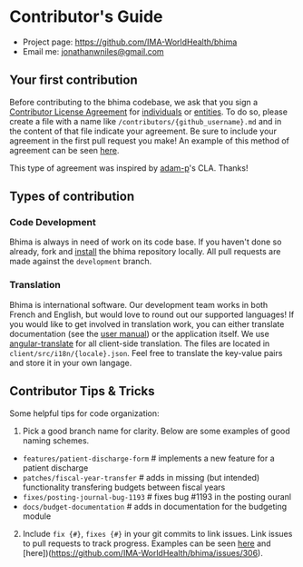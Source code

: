 Contributor's Guide
=======================

 - Project page: https://github.com/IMA-WorldHealth/bhima
 - Email me: jonathanwniles@gmail.com

Your first contribution
------------------

Before contributing to the bhima codebase, we ask that you sign a [Contributor License Agreement](https://en.wikipedia.org/wiki/Contributor_License_Agreement)
for [individuals](./contributors/individual-cla.md) or [entities](./contributors/entity-cla.md). To do so, please create a file with a name like
`/contributors/{github_username}.md` and in the content of that file indicate your agreement.  Be sure to include your agreement in the first pull request you make!
An example of this method of agreement can be seen [here](./contributors/jniles.md).

This type of agreement was inspired by [adam-p](https://github.com/adam-p/markdown-here/blob/master/CONTRIBUTING.md)'s CLA.  Thanks!

Types of contribution
---------------------

### Code Development

Bhima is always in need of work on its code base.  If you haven't done so already, fork and [install](./INSTALL) the bhima repository locally.
All pull requests are made against the `development` branch.

### Translation

Bhima is international software.  Our development team works in both French and English, but would love to round out our supported languages!
If you would like to get involved in translation work, you can either translate documentation
(see the [user manual](https://github.com/IMA-WorldHealth/bhima/tree/development/docs/BHIMA%20User%20Guide)) or the application itself.  We use
[angular-translate](https://github.com/angular-translate/angular-translate) for all client-side translation.  The files are located in
`client/src/i18n/{locale}.json`.  Feel free to translate the key-value pairs and store it in your own langage.



Contributor Tips & Tricks
-------------

Some helpful tips for code organization:

1) Pick a good branch name for clarity.  Below are some examples of good naming schemes.
 - `features/patient-discharge-form`  # implements a new feature for a patient discharge
 - `patches/fiscal-year-transfer`     # adds in missing (but intended) functionality transfering budgets between fiscal years
 - `fixes/posting-journal-bug-1193`   # fixes bug #1193 in the posting ouranl
 - `docs/budget-documentation`        # adds in documentation for the budgeting module

2) Include `fix {#}`, `fixes {#}` in your git commits to link issues.  Link issues to pull requests
to track progress.  Examples can be seen [here](https://github.com/jmcameron/bhima/commit/c5441fdf0246ca3b3efa63786064751974971777)
and [here])(https://github.com/IMA-WorldHealth/bhima/issues/306).
